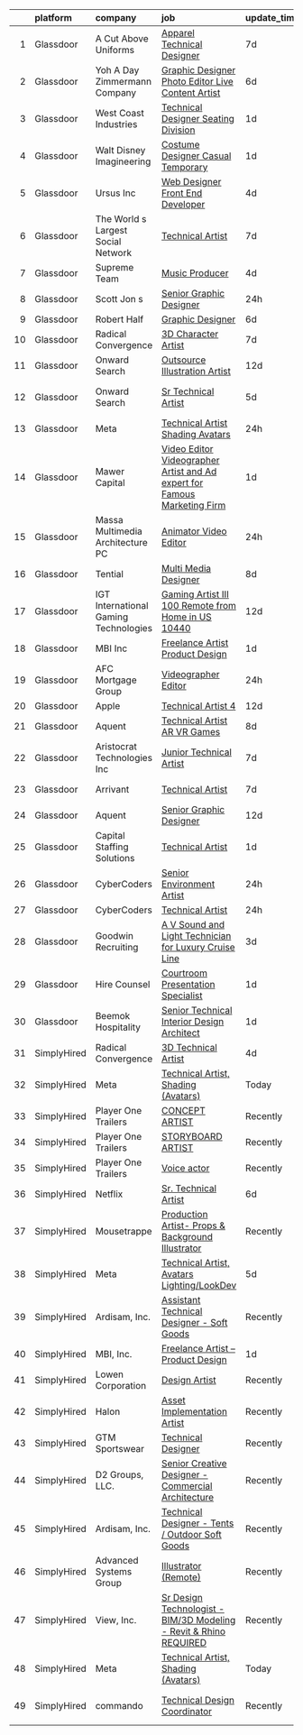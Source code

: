 

|    | platform    | company                                 | job                                                                                                                                                                                                                                                                                                                                                                                                                                                                                                                                                                                                                                                                                                                                                                                                                                                                                                                                                                                                                                                                                                                                                                                                                                                                                                                                                                                                                                                       | update_time   | location             |
|---:|:------------|:----------------------------------------|:----------------------------------------------------------------------------------------------------------------------------------------------------------------------------------------------------------------------------------------------------------------------------------------------------------------------------------------------------------------------------------------------------------------------------------------------------------------------------------------------------------------------------------------------------------------------------------------------------------------------------------------------------------------------------------------------------------------------------------------------------------------------------------------------------------------------------------------------------------------------------------------------------------------------------------------------------------------------------------------------------------------------------------------------------------------------------------------------------------------------------------------------------------------------------------------------------------------------------------------------------------------------------------------------------------------------------------------------------------------------------------------------------------------------------------------------------------|:--------------|:---------------------|
|  1 | Glassdoor   | A Cut Above Uniforms                    | [Apparel Technical Designer](https://www.glassdoor.com/partner/jobListing.htm?pos=106&ao=1110586&s=58&guid=00000182f2c6a207958cffea866fdac2&src=GD_JOB_AD&t=SR&vt=w&ea=1&cs=1_73afd86b&cb=1661930480490&jobListingId=1008088124954&cpc=07D58528F3898F33&jrtk=3-0-1gbpcd8h8i4nh801-1gbpcd8hqkltb800-81e2958f26bec26a--6NYlbfkN0DZZww-p_mr8GWlqIRBY21Wjl_Fk3kglyx5_HcxykVqwXZdTK_RQWJFzG2--JSCIKcXUPKfG8T2NTLlSU-Aa5jatvZMVMPUCVVe7QI4-MfIYtbcUAeMtOuOCErJDgVQ0VdZxfhqxq_9xndenQWKHqbdetCu8oCQlTIslCgpx1S5C14UMc7LX_9913lBWTYNml4XVitaH94Dw01Iw4m5Krbm12yipYmAuHSFYSFAN507wXCoK3YYVr-9yR0cuoOdwKhVwMfyup2EwJRVG0OJqZVqsEMdrDvYWwAA_4snnEgHbc7lR8hGCZh9zMYfheIuRWalCTMrLMYvWsHpA_ewr1GqzqrKb2_6rv1RbJeDRSqNIyGA2oxCqv4uImCkdeIMzGYE6xgRbjQYwmYK1T8LqXE_x5LK-pYLRblbCMMWXM8mg_4mg4b4ne6qEWJcuqHgMUYsqJaErFD75wAiwggTNGR0bWTDdg-SlLP1gPTk7Xqhy1vZJH3K0QaFTR0Mj_mW7Hk03qUNuvzRnA%3D%3D)                                                                                                                                                                                                                                                                                                                                                                                                                                                                                                                                                                         | 7d            | Louisville, CO       |
|  2 | Glassdoor   | Yoh  A Day   Zimmermann Company         | [Graphic Designer Photo Editor   Live Content Artist](https://www.glassdoor.com/partner/jobListing.htm?pos=122&ao=1110586&s=58&guid=00000182f2c6a207958cffea866fdac2&src=GD_JOB_AD&t=SR&vt=w&ea=1&cs=1_516479d5&cb=1661930480492&jobListingId=1008092127841&cpc=3BA4CE39D5B5DEF5&jrtk=3-0-1gbpcd8h8i4nh801-1gbpcd8hqkltb800-97c04bff3b3bab67--6NYlbfkN0Ae6Qmv8rNb3d5rEsMPL_plhvilYeiJERi7JqghURwQ9bq2mHgMGRGP2iYP1nqVQ_DIMryfs6BR5EyRixQCSfQQ1MuICmH795knzpaBdGJ9kSIKAtOkBBd-jxD4vAb_KigNpgnSCuBybEGJIMe3pDshcVyifdrpJZTLOeu60HVqNcceI-_ovfmSbHsGrzscF5JpWgqiyfzNsu2uZjy6A-n6hBjx3jUIrQB5H9Zg3CPYArICigr9kr8lKPrdjzGTCrTToCN6AH5KSifasXAeHLixUvjTtCbg6JA-gfUc0ASxjgJap20Qds5HtMiKXXjwwp5cV2at81widYmlmH_XAv-9FDSsxjhXpD6aF3hXWgI1yEnNITEfmfDxbND5xDdJJR8JI-9KO5dHhHCp4PkFlIBQHw-ESPzYMp7mgLCNosTgmy0zR-bPPPrhUXX65fgXJY7H8VGD00-HLEU-j3u8GiTpNi3SbSgJe6g%3D)                                                                                                                                                                                                                                                                                                                                                                                                                                                                                                                                                                                              | 6d            | San Diego, CA        |
|  3 | Glassdoor   | West Coast Industries                   | [Technical Designer   Seating Division](https://www.glassdoor.com/partner/jobListing.htm?pos=108&ao=1110586&s=58&guid=00000182f2c6a207958cffea866fdac2&src=GD_JOB_AD&t=SR&vt=w&ea=1&cs=1_8a75a59e&cb=1661930480490&jobListingId=1008101150720&cpc=036CEF58F9688075&jrtk=3-0-1gbpcd8h8i4nh801-1gbpcd8hqkltb800-794d781fed827ee1--6NYlbfkN0DsBOlmEAMqZtav1V1WKZO3RUElpafjggtWvxyDQ3xFSp838B2Cke2N_M3gnbmSWketBsUxC8WhARk5r3z9RgM6sWCgdBrdRjnLT-51B4KwQiGabsa0Rq9FlSOWIjKqo3J37TljOMByDgIVAGk1sP3YfzcbpYlHgL_waw-CbfsQjngTjY2i4PLFqW4E-lxsBv7kcpGQi7IqtP-Yyj0UXTml8MaXCe7XG7dRI8n1KKr6__qxp5GUp9zAhUpAO4tH_IAflCeqKUUU9CKmyTqlRYGyo1RGBlJ1zLGrvFxUeHytp5jSM9Z2RJubzmnAoamHQfbLJC5FIIsnCtq1bOmiY-Ryu_1dH0MKScpvcoB2QCUYGIAtsAhKh-tVTfSJGFKS3wMZAu99MzKsjYAFRJuxbj9MaxtrOhLlBCLefkI78YvO5IcUJuFqAyt4pW0orYw_1m7PxY8si_uhTQmBCgq-kriZiXaTz-510nDBU9o14DrXEDx_fKBzUOMQQzmTJbnjGKLHX-87du65dyCjChThWg3v)                                                                                                                                                                                                                                                                                                                                                                                                                                                                                                                                                          | 1d            | Remote               |
|  4 | Glassdoor   | Walt Disney Imagineering                | [Costume Designer   Casual Temporary](https://www.glassdoor.com/partner/jobListing.htm?pos=114&ao=1110586&s=58&guid=00000182f2c6a207958cffea866fdac2&src=GD_JOB_AD&t=SR&vt=w&cs=1_95fdc2b1&cb=1661930480490&jobListingId=1008101142236&cpc=7F6F94E2229B3AB5&jrtk=3-0-1gbpcd8h8i4nh801-1gbpcd8hqkltb800-d96ea6f39468f9ee--6NYlbfkN0DAFTyt7pbDCC2JPO79CSdi1dIb81yjczP5qsKcZIxgiYm3-7g-689UDqHItQTwke9NLx7PUD1CDZ43EsuKqV-a9lSThv3URG-BoZb6tDNHMktR4YAkiihleWhDg2QFne_SvO08qtEyjS0p9N8FyU8oenedyurPDtEsOsI4Ocxx93fXJVEkAN8N3rAAsBcRQSYmyYtHv2mS6wn6NWHrAUKDmRshuO6kwR87fkVLYJcc24mFqu2k58F0WUH_V9Utt_2BuFyjOvHUhlfYFc9gjT2d0pIve6OoXTewB1coFpxxnp2k7YxfE6u_oYMo3iXwm3okQsNVatrzO6N1cimn3YUZvL0l_oTWs34Cc-OKK_ZkQuMXIgBr2BpdkBjk731medgTfY3vUSD6SE1H_miA6jxdDIAOpz6QzMniCv95RhMBp6GGYa5XutaJ)                                                                                                                                                                                                                                                                                                                                                                                                                                                                                                                                                                                                                                                                 | 1d            | Anaheim, CA          |
|  5 | Glassdoor   | Ursus  Inc                              | [Web Designer   Front End Developer](https://www.glassdoor.com/partner/jobListing.htm?pos=129&ao=1110586&s=58&guid=00000182f2c6a207958cffea866fdac2&src=GD_JOB_AD&t=SR&vt=w&ea=1&cs=1_a147e727&cb=1661930480492&jobListingId=1008097361956&jrtk=3-0-1gbpcd8h8i4nh801-1gbpcd8hqkltb800-0ea09b14e2348c5f--6NYlbfkN0CT8vBT9H5mqECx2dfLV_FONLPDKpIRssxVwtj05Tmm4rA5I0VNOPdM1oYsK66ov5pqYS3gXk2ozh0lVEZwzGOqZs8rlCBef2uQoy630wv6aUBqB1D9vjbSnni5WCVaS2e0KhCWi_8-XMv97hUEg7H9r8pKMO8klnwzDsU9mPVyqE5wVDnTov1Pu_UnRYhnE0_Osqvwl8WORWgB_kOjxQQLPQWG-NWIcptfTftC_xvyt1c40uobZ403OrjOg5_p8zqz3cLzwrnHTjqWeFEhkd7FYyVcjiJCMFkVznphRmtkhKbL2ZU9aWVWUjChbdkFdlAiu4tIvv-tEhlvNaragy1ZQhsvGhOC5anf8D4yfIGDJbK-bmh5xwt1uscED6ao3EPCxdfHKv4RZ6Q3-m_MTe1dE6Nugv26rrW9yIa8ooHEPIgJzYTeC7TeJ6xGxEjr0Q_LC6p6H5q3S5tqAKobaBFAUOLFzaYkqfKDnvpMF9PoVTyRMPHYQPA6okfK-Si0P_8u1jwnzmNsJuQ7TWG-vWleEgESaMVXh0VfK9thTDhIjWJtjO4385UfUYCEJjoxo2T-R_Bf79Y83jaWFFVeJ3ZZKhugw5vR47GRBK_Fpik7UKvIcZ3t0KLl4aoJTEmHn4L5BCFueBQ2KqliZCD-cBThMpaFNFLbPWMGDlEnGysNPgxctYlwSGXNsgaM40ZbtQFNK4gTanSbCDoBjxXUUbLrsMbta-AiwDPxx-G4Njwp5ZoTgnQhOLCVTlnjhNLk1dxgtu8kF4K5nvQAZ6aHkjDtBq_16u1_4crUhZhOgwbjJgAL0zCOSGr4w_GY0UUFIF1177oSOAN_ZPu1RMlrxdJsuooxMeEWNr9XonYMRA9sICEb7OFvqSvyC_WexqnxJIWjj-3BxQla28-bSizkmVtJz56-Tu_ALyNG01BkoLuQXG3-B9xhcrDpsOvt-vfrPM3AacWAezFAWbG1-aM7kI4hxlMGxkmSBXhoxdYEX0Wi4w%3D%3D)                                                                                      | 4d            | Brisbane, CA         |
|  6 | Glassdoor   | The World s Largest Social Network      | [Technical Artist](https://www.glassdoor.com/partner/jobListing.htm?pos=117&ao=1110586&s=58&guid=00000182f2c6a207958cffea866fdac2&src=GD_JOB_AD&t=SR&vt=w&ea=1&cs=1_e255482f&cb=1661930480491&jobListingId=1008088590376&cpc=FB7E4A1762AE5BEC&jrtk=3-0-1gbpcd8h8i4nh801-1gbpcd8hqkltb800-ac709270ec9752f2--6NYlbfkN0DSgjPPcnEdvoK3uuxfISLALE6pB1FR7YSHOr_tSg5_QGIhoz_2VqUepdcKLBLI_zS0AWypoy2BMMRWGcqLxTe9PUqkKfTtlwC0MWpLKYhknSktIW-FboZrbDW7_7Kh_HZcAkLkZKl5CrxtjFQiH2m6a42lAl4G5_jvSvzTANVPFHlNshHvVWe8qhFQOAoXl1sotfqmAm2Af77TeNJyD9KInLHDyAOqsMArVkTsowkNAh41qoEXbLV60pxPlGSwqoGM7C_YIVSrk6LwBpiCK-bpVUyJGXlI1YhJnjJBVkq7fZCePS02JsUlhovgBLP76M2ezVzR0xv-0pZGMDp1JiSbS0VWPT2KXC4S3XibGqYm0PtELAx8mFqNGwRc1LJUL5bgyOMNfO6-_9uSYvD9T6aIHPaCrHH65IYo8RfEe-AlBsvzjeAC4ImwSdzpd1mpZ2NUy6MpnU7po-E_zlz9olpcOWBBa98Jl5zhXeykX7euW9D3lMhh_WptqU-UO1vWB-xA6b28Wql180cBkr5hHo1tzR9UuQMxc8AGSsQ0sBap2vEa9swXeeLWZpFVdcwkd053ep7ZP91K-A%3D%3D)                                                                                                                                                                                                                                                                                                                                                                                                                                                                                                                   | 7d            | Houston, TX          |
|  7 | Glassdoor   | Supreme Team                            | [Music Producer](https://www.glassdoor.com/partner/jobListing.htm?pos=116&ao=1110586&s=58&guid=00000182f2c6a207958cffea866fdac2&src=GD_JOB_AD&t=SR&vt=w&ea=1&cs=1_b430c15c&cb=1661930480491&jobListingId=1008097702150&cpc=2CAED5C921A5F994&jrtk=3-0-1gbpcd8h8i4nh801-1gbpcd8hqkltb800-dfcd48b37307ff4e--6NYlbfkN0CD9h7rJ4YxeWzvZ2dje3pbX0R-62H51_x_-Q6aetH_bjKGl2NRlYEV_3Tq05FzPGUGY5lgXV1mVrD2A0FEPkYl7JCxLnE6B4D1aTUprn5NmZbK5QBwQw7BR9LxC0XmtW01i3nTa7itxPyBxrCydSmthd2Cy16e8Q6ENpGPJcV-HTpfgfPA-fekWeackzktsO-6A5PjX8sdniXmihitFTAQbBtLYClsbwbAVTt8QVAwMIzbTSK0iIyyCbLNrk4_x0TGIMPCCU372kRjDTuTfWrWE5AeUjaZhoLhpElF8vphOaxTMXESbolCmbVun5LiIn8buLmuma9SbDnuksEcFY9zmNrcOSJuqIIIYWZlOnuKPjmmQAhsVeyTwWiaYiCT0XKiW-wooSPS32z6INn8lGyQApUytPTkRFlF4Yytx4Y6PvNhOpksiFsd4HrnThsPjfgrcS-Xl4KbU9pcWom7YPJLg7U5Cd1HHjZCiACH4FS2mA%3D%3D)                                                                                                                                                                                                                                                                                                                                                                                                                                                                                                                                                                                                                     | 4d            | Remote               |
|  8 | Glassdoor   | Scott   Jon s                           | [Senior Graphic Designer](https://www.glassdoor.com/partner/jobListing.htm?pos=118&ao=1110586&s=58&guid=00000182f2c6a207958cffea866fdac2&src=GD_JOB_AD&t=SR&vt=w&ea=1&cs=1_2e9cffe7&cb=1661930480491&jobListingId=1008104100152&cpc=92BEE8AC7E71C1CB&jrtk=3-0-1gbpcd8h8i4nh801-1gbpcd8hqkltb800-b8acb9bf38b847c9--6NYlbfkN0CpmHJvadefB8c7DpmjN_oS_4P6iDK-WmqWRmGxbtA5pWd2S6L2mzPrfV_AVrfNSF96Y86Lgo4Sbd4oBgCGEF3RS_kYyThQXww2Abk7-gwsVEApHrTjxwOtnK8cfA0Tt3Do3717bLAQHjejCBYxLtD_UPy2ZfrecCgM9EtI0leHDatPCYOg9rRlaOwBM-p-IRAR8E3XyQBsfqUOpNyFNvtN4yfSivHcvISOheXTVDFIiret-TLoivEEOhFVB8ZSFQWiGOmTiuaXU-bqCQPv-T2BoDmRiuA8dn3jOXhMS31Sjeh6RWOwZaN21qQMz5NFeedzltCI-fAR2lXngW6MqugHpJPaSPi1mtB4zm80F7pyuPHiDH_Qr_jkzKCVbQgmLiyknXmL1ook6mbpT55pUtsjadg_Wj3qZXdeY2-V9IreNPgSSwNRpswcafwha0Pe8dFq-riyd2PA92UFH8O01SMEFkCcRofiMVeZnSYBPxKedRgCV-TM-mdEpVwudwQ5AP2bPNinyrFrAQ%3D%3D)                                                                                                                                                                                                                                                                                                                                                                                                                                                                                                                                                                            | 24h           | Auburn, ME           |
|  9 | Glassdoor   | Robert Half                             | [Graphic Designer](https://www.glassdoor.com/partner/jobListing.htm?pos=128&ao=1110586&s=58&guid=00000182f2c6a207958cffea866fdac2&src=GD_JOB_AD&t=SR&vt=w&ea=1&cs=1_6e3a5620&cb=1661930480492&jobListingId=1008092119970&cpc=AC285F3A3ECA6BB0&jrtk=3-0-1gbpcd8h8i4nh801-1gbpcd8hqkltb800-80a41e6e3ef850bf--6NYlbfkN0CpzDdaQkua3np5pkmj49lKioZwmwxQ-yx5plwbYmV_MzWNBoPgCjn5SRWLqYEdD2UfmNkEUGucyMLboQqwmsyjPznxxtTnYdkVRoX8QVQo4CRCGN-5QTpMLX3mKJDLUdtlGcwYx1ytBzUSZAaZb1pGsXYiAws1OttiNBq4bAibRyVDGYUjJtdjmLr30iRzTDI7ymsPKmTODbwcjkxHld17d_mvc_LOjh3-ad1oBkrDwKfhwDcq-asrgat_pII_CCLJRgwspDQfDrq6qjg3clfmLq9oYfpKLgfB5H0OQLOiDaL0xwxffIxMBM17HiH_FfX2ZX2Dlz9zmsfWV01cjSq_g_IfPddZWUa4bBxYDPrVGuJItLqvz8vbCfyIV-ltcW-TJEOvgqK4WzsjCcOD62c5mF1D-bAQLyoC_uIPdEI9TLURUnp6VJpclRkPN8g9UeexDfKBoLGrNMLfMu17oagBBy9hX_0SpKgofSwKmcFk51LykPFllBKS2xoi7jNO8BdethuMm0-eYGCsSNEWUVuHzoINtKOpgnykJ-dGv2PBHQ%3D%3D)                                                                                                                                                                                                                                                                                                                                                                                                                                                                                                                                                   | 6d            | Denver, CO           |
| 10 | Glassdoor   | Radical Convergence                     | [3D Character Artist](https://www.glassdoor.com/partner/jobListing.htm?pos=103&ao=1110586&s=58&guid=00000182f2c6a207958cffea866fdac2&src=GD_JOB_AD&t=SR&vt=w&ea=1&cs=1_22e72c5d&cb=1661930480489&jobListingId=1008088537925&cpc=83BAEFB8A33E57F7&jrtk=3-0-1gbpcd8h8i4nh801-1gbpcd8hqkltb800-b347761d71d09533--6NYlbfkN0BzyIYrTMR_AjNKh_kvAG8N613gtHPANQ3sdLTkrtBd-8IxFHTpUoltFG1Eh-g0PP9oQtwgUW7ywbh2TkF3VG-yBuTEg2KTQQtQZ_YE7kzQIVH5Hb1gXDqOzO_ghdgtuyuDvkHwAw1D__xQnJvy3ynEb1gz5gws0uPESdePONSihqG1CnIjQgXmUfr0TLO4SX4gVWUc54Ie_vF3Tu0vsFpAanI5WglPmHbp35oEeP5PYA_rvu1UCZSrZTI9DuLYE9JX5-sw2OBjonm7wjjjv6MWRxFdFYkzV4jedjSxMDC_PhbqSvMialzMKVal_-3I1x1Q-ntsZDdwdj_2We9Wh3OZaAysB7WwsxzdpqCLbSkZTcP_ShCnMZnB9IbwN_UqyZrfQp1i4MHnl913_bQR1Lqq_adO-UvVghIJJSo-weOLeFtqBVJUM5TxgPFI-k65kj_QUQYz8StU35mSSSbllxpH8Lf00W6MA0COwst-3EvRThfKSzFHP7cIjHgZCN6MisY%3D)                                                                                                                                                                                                                                                                                                                                                                                                                                                                                                                                                                                              | 7d            | Herndon, VA          |
| 11 | Glassdoor   | Onward Search                           | [Outsource Illustration Artist](https://www.glassdoor.com/partner/jobListing.htm?pos=124&ao=1110586&s=58&guid=00000182f2c6a207958cffea866fdac2&src=GD_JOB_AD&t=SR&vt=w&cs=1_bba6d96a&cb=1661930480492&jobListingId=1008079558877&cpc=8795CF9063CD573D&jrtk=3-0-1gbpcd8h8i4nh801-1gbpcd8hqkltb800-746552622f37920f--6NYlbfkN0B7YoEZZ2QAGDyEGGmBPAUWSHc1Mt3sMCn9FehKcWA3w0R0aH9tn_iPRcrT6N-MqNSRKSoGxN0DAcm0ww0bulZ-8W7KBVer8h6pxcSpLWEgnR_cGEo96bZ8xT6NuG6edSSvwU5R64PrOazOd43oKNds_ZM_iShOzjziTweUSY_OOVlNn2ufrUIvXvzQdBFA-SC2qecHT2D9wRWyFUHXfKcQq3ejZYb5wzUJocw1WypRpvBctTluGM7DsT8gp4JGgr0QUbZvMtDES0GeokLQxZ-_WOwCsKGiWzA2f4pI0IC3_Bd_AWggWTaNsfSuWjA3FV0NPjbZ0z2sreThwfFiI4Ay9_pzJgdC3yoqu06kHELtEDSXQRh8OaX3FSODM4qFCP0l6NpSq7C_bAXNBjWp25Ku-PK8tQ1OOX2cfBbGh4o6UuJ7tmI9BYq426M-Sw-70gXl6jYu6Y8bdK0D3vxBQQjBoR__Wdmkk_0d-3xY-AVpcC9c7QyUKLItJy2lMRulWJvWwSjWBP8bA4xy8PJWcBF63RW8zPSUTQBq1ID9kp5gUy7dgNOrivpxneZxmVQOl2DuRAjKVGCfZCCWNkH8FoXdoLjwudbXL5-e_Lz4NrwUYb9r8N8DDIY0yxNwsCfbRirhW5jc45W8rUtObwuiy1vJpLGroEXqXPi9DQ_dbvJgztXg85WMjU5ws9p8Ug6UN2IfIgEP6_VQJfDJhuyTMXVkgksSThUeSxsdugI951ocIVFXV88wi6NT6PMqiKGxlfWE7cMzVELo5UWIlbQ1UoBjTI5gCz-yuBa2ghZjmi6u3E6-zXs2KXiC5YP5liuj4OZvky6Rp4U9WUyQPViAmODUSJBxKVvjOVhF2YsyjYiaFcLyCkqIpwZM5xAjsPWHNjYn28BMS8-2npD6OK39qvYVVlfF-Is9Gyi7RwhxrujodVLN87lvefgdf8oXVhRSPbxx6NoS37Sgt1CEB-uRMvnOCDiQBA0HPa4OtPFc_u0_QipfiOZfVzIWAIl6NmHc-FXsS1T7dp4ju_ofONERDsyo)                                       | 12d           | Pasadena, CA         |
| 12 | Glassdoor   | Onward Search                           | [Sr Technical Artist](https://www.glassdoor.com/partner/jobListing.htm?pos=119&ao=1110586&s=58&guid=00000182f2c6a207958cffea866fdac2&src=GD_JOB_AD&t=SR&vt=w&cs=1_7959c343&cb=1661930480491&jobListingId=1008093087405&cpc=654405A9B1E0A9F5&jrtk=3-0-1gbpcd8h8i4nh801-1gbpcd8hqkltb800-e069c3bf962321bb--6NYlbfkN0B7YoEZZ2QAGDyEGGmBPAUWSHc1Mt3sMCn9FehKcWA3w0R0aH9tn_iPRcrT6N-MqNR_QBq8mLCFUF1l1maZCsb1MA1EKVGdfW6OHV6GOKS82Skj1s5qDcqUZBSvLsabV09iU_kUm5S794ae947XfUuEoN8Val-PnorEocQy55q7XuY_nnDD0WH_8DWazskrUIgaVhE-zIR6jC-8KHAyk7E_R2iUIVR_5Akiv79PkqUF96JUWTkkUb247rTRhjKddVTCgmidpBdYtg6pgYbKClH9yMs-xR-88iKe5MTMODg6rgx_QrG1LmNGJWXZZAYsQRbUsVpm5kpxIcuiz0RoSukra4-zF9WpivVGCFKTJbQ0r55rQLqheA84l5Mf6TE2bmBLobVJfsX5dxAkHURFAP-NtuiDwwENnQTNwyOrvfHdbVpKasAebTGkttUX0znGE2G0t_OUbxp3N7wgnKDAq3wpADA0GZspvJ71HG5nSDy0yJ1c8kwRLUxfHlb0y95khthAWrISTYuW2NundGpJy43dKzOG4KuteyH56n3uL2iUUpdP6rliMidDuBtS3ibjWwUfJkolgS3cYSHU25nJkqNSFEve2Wm7nYQ1qFkztdg1F6yoFqAW13re4UaYEEsDKggg9EMoo5StnZ55rv3j8ODZAfEUSmL8YUiX93QKZfm_IQnJk_ZL4jqmuJ6trobt-AziJtVC-mupg__98KoH-PLezckNuHiJGGI8rvzZ1ul1dklo3jV1iDYQ2oJff0aMdfqYgHGEGm0kOwlV7SZ6lw_mYFZFcUDo7NenZGCvd3FGWGwqN9902eSGa6y4uYiNY232RFJaWIZ1rxCAugWhfl0y-xxSitWsmfuLaoI9aC4h6m2U0JWT4V6lxzxVSH9_47xTukXqVadS1JfLOFW0WC5ff1kVCN92G9qIYvSv2LrSRvySsYcWE00kzEWUjT_V-xcCTPEktemJRS40mE-9M-yPdwLIb0Fjexo%3D)                                                                                                   | 5d            | San Francisco, CA    |
| 13 | Glassdoor   | Meta                                    | [Technical Artist  Shading  Avatars ](https://www.glassdoor.com/partner/jobListing.htm?pos=104&ao=1110586&s=58&guid=00000182f2c6a207958cffea866fdac2&src=GD_JOB_AD&t=SR&vt=w&cs=1_96c958fd&cb=1661930480489&jobListingId=1008104919855&cpc=47CFDC01B3F81FAC&jrtk=3-0-1gbpcd8h8i4nh801-1gbpcd8hqkltb800-4c787a1a87b870eb--6NYlbfkN0DYl4UJW4r1Vl7FEn6T9F-rD9lpC-0oMJVSiWjK_MGUd8e8cHXcpv6KPyjLHZEfqkWmIihMCJXc38wr7bVL1dx5NZYYEhAWbfxoUBm_0sJVHebx-5o8z-NlQpgpXCMyPxx34G4mL4VM02RZHwtzP6VuYrHM3tmMIOr7cQPmcJgaW_ZMCqZ4w5ao3lo4dCCBbigIsARxdioe-AIfjCZ42ifHLqc266SNb_ZaUbvJUDAFpiLF2AzAbGqaXy-hFDlYYgUVwfGYvdQlvzggWgCpcEl9PRZtO-mR5Hjv9k2HlO0jifoClZns78Bqq35Mp8EYHyzA5yLTlZZtkMBp-J7dmzTYmh7E5aNLUuOCcgM28U_-zDQX3ctfC1Tnq29MMOS_QD_yx7X31lvAh2GcHHdDShzj9CvOlZ6ZUWYA0bSPsFBkw_DH3BTtygD5p98xc9ofnC0RD53p31a2C3ey9gK8AZ-2EwlpOZ-nhZRHeiuCsUyStoAk7TkDN5aIIFamRsjOe9LA0sgImLOieZlTYDEIoTBC7-pXwCD9JN4NbHv1nk6P-LwI4poYAyNd9pRWyzBrMdLlF22V9eTxglWEA3EaMFs3V-jKjHl2zdgvp69qC4aur24j6YnD82HhyDI3fYm8o-fMa_MMKyIkJJaC6FnyQuEfodJEh3C0gWYhG9CRTt1Y-kQimJHy3Lb7zI3YWYn6U_lu1dvQrZYKsCVEGY6Q-b59K1COTLQfcI4gGVfodz7jo9jM37hfWbz4iiHaPBl6zn5JtmNlxyI4dIe-57FSfTH2VKtTvhYG5Iq_EbdVVT4g-dkrprE0Dt0eDigZo9Wy8f84_Nq67PEkqRvia-03QOd1XT5MTrxGS8IkjThJXbkWK_PNgrdcUuBNLq9gauW4XR4c0AtKlc1AZ7xCXpzB4wpVxmUoHwoTwUs7l-FNVbJ32aOPOIHrtR-qrWTh1TO0Nz-01-M6ChvYv-XMe6uq4Q5p06dMQSiFMeKAX-qG5KQQBuVAIl8KnwUIwmMPg5la0PYlmP193fdPBqNKjiWBJQtgXTsoKUpp2lpHO4ucG4kPo5_FgiCymlgD) | 24h           | Burlingame, CA       |
| 14 | Glassdoor   | Mawer Capital                           | [Video Editor Videographer Artist and Ad expert for Famous Marketing Firm](https://www.glassdoor.com/partner/jobListing.htm?pos=109&ao=1110586&s=58&guid=00000182f2c6a207958cffea866fdac2&src=GD_JOB_AD&t=SR&vt=w&ea=1&cs=1_f9bbd9b9&cb=1661930480490&jobListingId=1008101613994&cpc=C0FAF87ADD587446&jrtk=3-0-1gbpcd8h8i4nh801-1gbpcd8hqkltb800-d8c7585b930caf90--6NYlbfkN0BzyIYrTMR_AjNKh_kvAG8N613gtHPANQ3sdLTkrtBd-8IxFHTpUoltJ_zvLo_p9uI4ZliJ_hG81UyCgWB072AMDgx4WVntx4KEb8WF9HQ4btZaGE2WOEFNbwzWQvZ5KmPdSjVQfCBJ2hoymfMTb3nha7XEayxISVxJfvUxSceryVc4ZDsCX6Mf0A5aPKjm2YRToPiihVXyH1h9Xt1RyC2H7t9rNhNIABsgugiYgEQr9XlusqMBysjK5fxqDLgRVEwX9MFsstblK8dYuZfE2ICN8TnEQoAh6BIhsQBKC7juwLJbyEPZEX8PE-QEfR-JyYBLWlr73rMzWJZIcVUhdvD4t3tTQSo5DRz6YbzmnfTDNlbb0L4h4MdRlS8cSbtlVILMd6xzTodMmVDi_8hNNRl7LdrTHfw3D30eEDWeb8YlxMkfN1kwGTUU1_fGMj0MavZV120QO8ozYTS9SCqLXS-_kEHuOPbV9_JaLa4gZJUDUzAxWs7J0pEGIn6GB8HBiXUTXGH4o3ZnJA%3D%3D)                                                                                                                                                                                                                                                                                                                                                                                                                                                                                                                           | 1d            | Clearwater, FL       |
| 15 | Glassdoor   | Massa Multimedia Architecture  PC       | [Animator   Video Editor](https://www.glassdoor.com/partner/jobListing.htm?pos=101&ao=1110586&s=58&guid=00000182f2c6a207958cffea866fdac2&src=GD_JOB_AD&t=SR&vt=w&ea=1&cs=1_913fdcee&cb=1661930480489&jobListingId=1008104165105&cpc=11F487F766CE02D2&jrtk=3-0-1gbpcd8h8i4nh801-1gbpcd8hqkltb800-b43e86e54e30cd57--6NYlbfkN0DfT50k-6Tttde15Xft-J68fYcmkqzh-Io1KdUV8tYijhztk3maBxhvwVlFoWX-B8ws7zdGOu-pTKNBbKybMxEZ5GYX1LmrB6FCfZHm8yBqaRexsKfzf3gz0ffAqeS6TUyIaocru42usdG9PwGBeSIigFd5AaPO9fwpnGkRa24qOjxnYwpnsyvj68VWM9bNx8ID6xeENq8dDmCot4e9amWW41terzXdEQoM9iDs09Nw3VEJ4TcBKT9dLcmWsicNBqoqKo5QxEMw8Woh_oBfsHUJx6tFb6vduTxBY6TaYc5jkS8A28BeEnV1_olq--VCFbDjiJYdFdbGXHR3O32B71vGbIP7-Zzw2cfKdM3UYxq4h7dtJlG3X--00tn5kHkImWdhIDsxxhO4YC7Xh3K2LCdf9dLLOrMX2fz3fJuHJ25FN9QNtEv16tSu2g7T-1MFD-D9j88yj7v4o8-z-VKuo7_6vxlUqJNsqMbFhtL4TJkUqfqN3A3x7JbMjTfOBDnvK3A%3D)                                                                                                                                                                                                                                                                                                                                                                                                                                                                                                                                                                                          | 24h           | Neptune City, NJ     |
| 16 | Glassdoor   | Tential                                 | [Multi Media Designer](https://www.glassdoor.com/partner/jobListing.htm?pos=127&ao=1110586&s=58&guid=00000182f2c6a207958cffea866fdac2&src=GD_JOB_AD&t=SR&vt=w&ea=1&cs=1_5ea9445b&cb=1661930480492&jobListingId=1008085961702&cpc=2CAED5C921A5F994&jrtk=3-0-1gbpcd8h8i4nh801-1gbpcd8hqkltb800-451ef8a0bef58478--6NYlbfkN0D_VUMocHtM7-M2l7xhQCiQST1RW5dQjS02UsWe7tYaNAZWZWTzZ6bpJTAOxr1kLZpG6VFZuGadYboeD4Kz8JfiJOa1cUGCTwXHIIGenpazOIdmYE3_6vjKIwRgdnzz3rgnBs6tcAXHRDzA4xB-uFIb-sHUuIGOOL2yVcQPHsU7Il-Vs_w0rB9CVqvvXK9Qnk6Q3rw5RvOYOjINt5ehiW-Uz9Cx3Z_zpTZmtySYcbMtxwoDi_k68XLRZE2Pn0rwbpE6QC5QdPiWsWMfrgB__xAVKaGVh5w6qFE0c-zAX_OIRUTjU_OikPBkJniCfOzcjxxkoAbEHifhqtDCZbGGLY3AjIbl5IgPiLAvBvzaYsTZr31Ei2MkGdx_biogw6y3wQcfFVfzAD89Zp96hpjaS9xAOGEJoyxlKd0Fg9Ko17RwZ9VYQj-93QwcGqKZ5d_-bOjbJxkPiHAsVSbfQb5raH9nweBDEg84vQqESjnDneI_uZrleaoGPrSRAVGUhG35z9aYfUCma7eDEQ%3D%3D)                                                                                                                                                                                                                                                                                                                                                                                                                                                                                                                                                                               | 8d            | Vienna, VA           |
| 17 | Glassdoor   | IGT   International Gaming Technologies | [Gaming Artist III  100  Remote from Home in US   10440](https://www.glassdoor.com/partner/jobListing.htm?pos=102&ao=1110586&s=58&guid=00000182f2c6a207958cffea866fdac2&src=GD_JOB_AD&t=SR&vt=w&ea=1&cs=1_c9ccff77&cb=1661930480489&jobListingId=1008078976528&cpc=63DC0C03592DB700&jrtk=3-0-1gbpcd8h8i4nh801-1gbpcd8hqkltb800-899db804055a99fe--6NYlbfkN0C3FGiAGKMufg06vyvXEyGw-21Rz5inohOPof25eO8swtu_SDYz0q3KQCCYXwwvznjcstpR39IBVLpduiSwCxcTeZY9nJPZTqJRBOzhjzuZEmW10cECXKSR3kGJ1ohglKxJntu-b0WjiCcNzQ5Iv3OuiKdhHO9n0yhAcZEtK3etaffkoLhs4K46aAbqYZ9Jwf_bkGlw1EAqN0_vdaUt0fyUxYyImSnVc1KJi1smQRrZPcJM8jDHyvWuM7wd0jnPtmXGRZUntXcbJ0Z_v-gO4I5gXDzS03dpQslYk1JMn5CudLlpU2tS3rd3h_Ik9n2JCYTnbOL5ukhhYYeTaX0eoyNW2NK8EmkqZCkQ9D1_AbifHQTVw_6LYnM8cAhHj8v6RtGs5TjPlyy2q053inat8KTnX_5GZrSztfb8J3lo0cvRmolvCO_2sBZ_8B6SnUKIKMs1ic-bbZT9i8EDfdT7oR5XzUw8bFB0fN_BFiw5uoU501vrHilbp1dJVV2YkRsvqw6SA6uREOpnaVZku1fgVbqIGGJLABReQ4gHqQk73Ud2GQ%3D%3D)                                                                                                                                                                                                                                                                                                                                                                                                                                                                                                             | 12d           | Reno, NV             |
| 18 | Glassdoor   | MBI  Inc                                | [Freelance Artist   Product Design](https://www.glassdoor.com/partner/jobListing.htm?pos=105&ao=1110586&s=58&guid=00000182f2c6a207958cffea866fdac2&src=GD_JOB_AD&t=SR&vt=w&ea=1&cs=1_42dc00aa&cb=1661930480489&jobListingId=1008101580326&cpc=E773D000C9BC26FA&jrtk=3-0-1gbpcd8h8i4nh801-1gbpcd8hqkltb800-b7633cbde1c752a2--6NYlbfkN0CKNvdBtBh9SnuMcnkEvhJOJZTsmZHyY3ybnWicrfIHv0JKM-AL0T01z6wV_cF8x5BYHsZW2gwamY4tui62QNR3-4HyR2sZc9I8SHYvoPMbcAli6EhPoEUDH6zGcXrnjKGNwKyI0HBwDbgVDHQMfVYV_2ygCR8nh0wSgGQx_mOkUpiBJWQ6Ww-MpQAYbOpIvzyzi2noG0DTnuE3Pix6d87Q3tjwqNuBMXCT-jpHQvuTrzVIeGH925q3nO60uEFw8I69e0wOMT8OwqcI53ZIlGkl_iJWjAIQ-Pd3ESBbhxHIevkQp0cG0DwlJ57eqhrAkuTlFTxK_fGLc9OR3jPSe9TNPxBNpVaU3C0B0UC2BMRdGr7s8xKsA_yVeOTsjrvssAH8bN-ASZJBki6u9zjJfKBYkMnd2eaWmUZs30SOPT6d-Cw0hF0iIAf2P7G0IjsSE3WgCctkPJ1MkK3piE5U2TVNSiFpvFKO7X-u32miNZDJWM5E6nIdkiJpsEq0Hh976ej1La7PBLGrVA%3D%3D)                                                                                                                                                                                                                                                                                                                                                                                                                                                                                                                                                                  | 1d            | Remote               |
| 19 | Glassdoor   | AFC Mortgage Group                      | [Videographer Editor](https://www.glassdoor.com/partner/jobListing.htm?pos=111&ao=1110586&s=58&guid=00000182f2c6a207958cffea866fdac2&src=GD_JOB_AD&t=SR&vt=w&ea=1&cs=1_dfdb1b7e&cb=1661930480490&jobListingId=1008104635906&cpc=39721386339D0809&jrtk=3-0-1gbpcd8h8i4nh801-1gbpcd8hqkltb800-627b4f58ec326350--6NYlbfkN0C2SVAOpOeIWQkPp9EeCSLxTLheLRty2uanDx8E9nXZ3uUHHMNExd-X-CZejCfzOlD8lg69a1FWsPzKEJY5-AfpktqK18VGIfek0XRL0vLjrm8ZBwbkiX01N-Xoo8U4yY8fFwafVps29QKEJdqJ9iiwMfnRhAZhFA8waA_cN9qWxbtHRlDvBeB9Qw_cMtufwA7jymYSLw5ZChPGorNPAqNbN8dr1Za9Nkry7hAXVxOOfhUZZHEwAcB8UtVo5sth6tyZDLGFsv8vZD1sye5kQd1yyHlgrIzAH-2le1j42Nz5pBi9hZ6bSXmAlPzG5NV3BFGAcfSLY-WtO0bbW1hOnDJatyCiIYuB64n1pxKJ_1bYoG9_CY2WykQoyvn4G6mCsrq0s9hR2NuC0bFAKdPniYD2u6y0miNHMnzdMblKYWI7-3wpFFE4Xbnn1FfJLHJTAF6lkmWLUk3qEZl38KMhJyLbVfAIQXIBzw0Q3PxkoSVMPmmnQTSpz5NkuyuXjsc4xjJFu1yaHUCTWQ%3D%3D)                                                                                                                                                                                                                                                                                                                                                                                                                                                                                                                                                                                | 24h           | Monroe, CT           |
| 20 | Glassdoor   | Apple                                   | [Technical Artist 4](https://www.glassdoor.com/partner/jobListing.htm?pos=107&ao=1110586&s=58&guid=00000182f2c6a207958cffea866fdac2&src=GD_JOB_AD&t=SR&vt=w&cs=1_0210229f&cb=1661930480489&jobListingId=1008078131617&cpc=654405A9B1E0A9F5&jrtk=3-0-1gbpcd8h8i4nh801-1gbpcd8hqkltb800-fe1416a032b85239--6NYlbfkN0BvKrLyj5gPmtZO9T8euul8TCxuuKNOtzRJOomxnwSEodTz2Bc-sPZl1dBMH13w-jM492YSUv0nu-JRSjO3y9lAjoraMjyITvd_eA6DGTmFELUbzdH5-lzMZ9xDP8m3tE8YLK8_aeAXPGcwDWndC8ivL0yQ8FSs5lpL2FHr8OUFgoCefHMN3W1-afyzExCordvESHr1pf88vSddMM-ckALLRriDj7BByTua6CqPgPPHR5CJ7mCJTie7bPUh4FjVYv3lTlkhxpLsN5p-YCIHgemFKvvIGPmfvcPK88SHbpUGgCmbqpbYyjeezgkCKbPbo87IxPtNFjEp0uA5zQIFq214-PvhBLADZKCwJZkS5I6vp2LoGMgSsaup-EjwIa4IyJgkcaM_r3wcYFeG6VBkPxwyvO2iY4uEptkxMu3Fsjj5c07SS0cZ1VpUcLjFZiaVsTGKIOY4dK5pPJ8mZTwJwXG7IDwLnlNX6R79SLXtU2vfzn5uKdKYKyIeUFnd3HdZWC_5YbSSYf5GX0u9Y0kSGrsU1fvB4gxHp_MSBgr2D64mFrce4ePpKVeb2gDoj0RE4x8sOxhGvnwhdUmLUpxhyQByV3mn_elR1DXkbF0sFwa9LHUq9al5Z3aB7Nur6gfrmiTzwCbQHvLtNRkXON3ULGlX8NPmMRfpY3DNxnrQsYi0tl4kBlTp7BLB1w-UIx6uGcXmYHF70wyqit7Hc5PuoJMzrex5HxdM3BniuonUFHgo1-rCAaMVuoiNb0T0RJbOrf-kE8nklTQybx2ythbyzz5yz0K6Hd8ooa6QNixuh2v3dFa_49JkCQr_zXHrfcpOmC2Bfb7-eiczgnlqIjuC0r6og4Rw3DEiIzktkq3wdlpZc-6i99s9_NxyLKrjrxk0dyIUBgKeS6usREhoHFtPY-LMjH7eBH6rnZT8_NUSYTfl8tpWUc4ozS8s)                                                                                                                                                  | 12d           | Seattle, WA          |
| 21 | Glassdoor   | Aquent                                  | [Technical Artist   AR   VR   Games](https://www.glassdoor.com/partner/jobListing.htm?pos=115&ao=1110586&s=58&guid=00000182f2c6a207958cffea866fdac2&src=GD_JOB_AD&t=SR&vt=w&cs=1_91708499&cb=1661930480491&jobListingId=1008086772700&cpc=654405A9B1E0A9F5&jrtk=3-0-1gbpcd8h8i4nh801-1gbpcd8hqkltb800-805c6dc44424477d--6NYlbfkN0DMrcEu7yrtATojKJA7cEzGQ3FdRGWLh0CZQInL4ECGI9gD0Wolx9R2v-Aex0-GK04kX544nbyaW8s9dJMvki_EvMa9Eu9YOZ67GwZDVQ-SrtZz4RE7f7IMD1UDg3oTKhtW5cUM0rLbsBONJC7MU7sMEoupUWqvRo1LSy8_VR_X0Ow3tf0C6TyLFhoGNY2nQmYMJ3-rBAEaqPAiFVFtWehbCgdINZ1AXvK6TStxxHCruGZxZm8qk6FYTYTrohSMHG_I6IXcTKPCUiS3WhpKPVnEbTeKHVPXzl670rZVvBaC5gRzXWiRyaXUR3P1RAloT1kyxAWRCnPz0IO_bGS9hYviW_XsAEJMfQiOL5F0yOLfMlIJ7_6DDNJT-qFYOtw9y37Z6qWIIh9zo92BgZVGQTRyYRxm4pr2sHtnIgDlBjoSyXe-frjC9zhORIFn2gt9LgD6APK_6vF9Pg%3D%3D)                                                                                                                                                                                                                                                                                                                                                                                                                                                                                                                                                                                                                                      | 8d            | Denver, CO           |
| 22 | Glassdoor   | Aristocrat Technologies Inc             | [Junior Technical Artist](https://www.glassdoor.com/partner/jobListing.htm?pos=130&ao=1136043&s=58&guid=00000182f2c6a207958cffea866fdac2&src=GD_JOB_AD&t=SR&vt=w&cs=1_386fc150&cb=1661930480492&jobListingId=1008088793152&jrtk=3-0-1gbpcd8h8i4nh801-1gbpcd8hqkltb800-0f1fbee96b550f67-)                                                                                                                                                                                                                                                                                                                                                                                                                                                                                                                                                                                                                                                                                                                                                                                                                                                                                                                                                                                                                                                                                                                                                                  | 7d            | Reno, NV             |
| 23 | Glassdoor   | Arrivant                                | [Technical Artist](https://www.glassdoor.com/partner/jobListing.htm?pos=123&ao=1110586&s=58&guid=00000182f2c6a207958cffea866fdac2&src=GD_JOB_AD&t=SR&vt=w&ea=1&cs=1_9d952b2b&cb=1661930480492&jobListingId=1008089802829&cpc=334ABAF5D42DC775&jrtk=3-0-1gbpcd8h8i4nh801-1gbpcd8hqkltb800-6bb2987691a41c10--6NYlbfkN0DSgjPPcnEdvoK3uuxfISLALE6pB1FR7YSHOr_tSg5_QGIhoz_2VqUepdcKLBLI_zRHxSFbsIF8SK909pmnMx2v8BrInV16rlIjnB7effHOmKu_glRlujC5d8SVF4LGBU5jRUc3Tb-QCZ-EX_IdUzGbhQx72U1hu2DhM4dlso_EfokI-ZNIHWMDoSge06Iy8_vma9mao_oBJN3lvezmaDugoNn941QZYZ7ZvDyo6DS0Tc_H8RBt15cKwDU7LP8SVzawRr0Tu2dXVEiI2z4IHthBKXNAYY22lWKrBjsmaRCXzXS4rxcIwy-LlO2X4bd2rBMr00K9VUHlrCk9K9sgTvMuLumH9PUQOVYzbrBhiaP5aUmpKuwvu5t6bsk0ljq-CXh5b6KBwkQRplYsHZa2Siqxsw2E9CWQebdt82hn7Aozv_C1pfHQnsrhqzsAyfmOtT1Xg_UKTWeugH5y5_KVtA3onyhoC-d-9_uKVeEtiQCiZ-eIw1FnmpGX6nXu7hllFyFGJenLA-RCpcj-_OkmIrRfrjCDYtqmNt1SCPT7Fu-Sxle6gYopTCBmanjnR3HB8Ts%3D)                                                                                                                                                                                                                                                                                                                                                                                                                                                                                                                                 | 7d            | Los Angeles, CA      |
| 24 | Glassdoor   | Aquent                                  | [Senior Graphic Designer](https://www.glassdoor.com/partner/jobListing.htm?pos=126&ao=1110586&s=58&guid=00000182f2c6a207958cffea866fdac2&src=GD_JOB_AD&t=SR&vt=w&cs=1_2c89b0d3&cb=1661930480492&jobListingId=1008079523530&cpc=654405A9B1E0A9F5&jrtk=3-0-1gbpcd8h8i4nh801-1gbpcd8hqkltb800-08883b88a8db71b3--6NYlbfkN0DMrcEu7yrtATojKJA7cEzGQ3FdRGWLh0CZQInL4ECGI9gD0Wolx9R2v-Aex0-GK06A2fMJB6yTHxzk6oxxKY-DZBHMYGbnspwqQX60Xej05qq8TCr2PeJ6NLd-X2UfUXg_IvWTX_LcDISePaBgPm4PMhJQjQQLUuk-w9p0dh06yKCXsd21DCv43ei5aoUS4cxL0tS0G2rHdXR7bybr2tQ18Jwvk4CsVCqZiEJh9cV3Oxb6khWa_EQmpH08V6Al-Trl6VXYZxfAQIQBxYUOHpT9mRoGSDGp77xatmcWSzU0-ckpgkGk1gRvWkOMBVzPWZ7TwO1Z12C-epl8UFys_xC2VfGwUoRY606Gf-FFH_9rY9figMW0AOdstgQcjHYGmhuXk7igOTud-oMlQeleGjOLna9eet8GBLmfUlbl7RLYOu33QkyX1uPLTRmJPdPClMk%3D)                                                                                                                                                                                                                                                                                                                                                                                                                                                                                                                                                                                                                                                               | 12d           | Atlanta, GA          |
| 25 | Glassdoor   | Capital Staffing Solutions              | [Technical Artist](https://www.glassdoor.com/partner/jobListing.htm?pos=110&ao=1110586&s=58&guid=00000182f2c6a207958cffea866fdac2&src=GD_JOB_AD&t=SR&vt=w&ea=1&cs=1_2a819922&cb=1661930480490&jobListingId=1008101520909&cpc=9908D8D4413DBB8A&jrtk=3-0-1gbpcd8h8i4nh801-1gbpcd8hqkltb800-2594772f1889edda--6NYlbfkN0AHXq2vAVwR3IH7wgnTMdWCa3HguypIXx0DFudX-u0zu6XSU0N9gDGCMsnO9yvyAfN7z4WSmhge0rgvcX5d_W3PRhg5OOYFYOWXoEsZH8946wWUVcCTpPDayghY0BitPSojQogVse2UrV1JirFDsqSzBMjkhpQkjk1QuxNfjBHinuCB-fwxfD1HUw5MAk93Np3uJKHylShuUgRVnz_5H9XUJGwd7mUrimU9SX9boVyN4eilwpak63R2jC1mG0-GK595b0Qbj7zrcLGpjKG0EKCznaIK6zmgRqdMJU9kh1d-7x1KSIqj4gC7SutTsgKDYziwWKY4KVCT_9Htb-LCYeKJ_s7o17SbO5zJjUwhisYDOMiG9AYfzk0eY9FrUi6hsDZMGe8a6jQFuKTIYlXFlPri6-jAFAK3QZA87zoiw2_UjuBr5XCxXRTXDkRR9RP2I_C-RE5_VN6D34NwZb63-MOWdaPafVA6-bfWTm1-bQbovPbAhFauTK61c47bAmyXgDs%3D)                                                                                                                                                                                                                                                                                                                                                                                                                                                                                                                                                                                                 | 1d            | New York, NY         |
| 26 | Glassdoor   | CyberCoders                             | [Senior Environment Artist](https://www.glassdoor.com/partner/jobListing.htm?pos=125&ao=1110586&s=58&guid=00000182f2c6a207958cffea866fdac2&src=GD_JOB_AD&t=SR&vt=w&ea=1&cs=1_08fbeb0a&cb=1661930480492&jobListingId=1008103068376&cpc=AC285F3A3ECA6BB0&jrtk=3-0-1gbpcd8h8i4nh801-1gbpcd8hqkltb800-6f9a20f1da13ecb7--6NYlbfkN0CpFJQzrgRR8WqXWK1qKKEqALWJw739KlKqr2H-MSI4eoBlI4EFrmor2FYZMP3muM1w4UmO-snJqASNnl0yOm0E5HISk_8HVXhfbJuiF8Objw3F2tILu8jwRmKhoxb4ccmd_LcxlMTVh_q9GSn9YauUut4gfZ2U_3fb__8t5weDoB3zJ9dbft2RRFsBFHujvQGiuJkIKxeHdkJJLeTQWFisNaArP5Eem5xD802GAKVevkI9OO1CUcssIbf2X2cMLCZHh-fQ-eL0OtWZp0lK6fXFrun7RymqnPPIeu7dI-dqafA5aUEaZagsHvol-_Rx-p8Xbyn0nI7_pMh5lM2o0avR8kBkIEeK_h-iuSpZB2YYK4ZRkrSZElKC8DnaQmcnprxHe3lvLB9lS8YmLZIu3NKvEAYwqjOvQwJwDcICYALiAbRetYVXhrzZfQUwbi4-ocq6_5FV-ewCPXXacROtdJ7DGU3PLpUF_POSfjKElBkX9ovyvlypeArLZ5t8Xuc2sUgIIfdiu7lztEoiqUTfyYfOzxd_LwRjKIHTvvSHyNsvwkVCGNBlcvltAoRYncpYbLcde0SKrzHP4IsazKHFp5wHjWyeXV0YcFc0CJKML0J_uMhlKEtBnkoC52pLZL7pOSNwPf1Ku_lRSLjrMd_pyBR3KrjwrySPcWIrypYS82AL8dO7v0CL8ddjeFI-zyCH19-4cM7Ocjp13TzSnCvs_-CLebgoke38YFfve-RMcKqQxcgyfVE8iBukQtTBbJweVIAjkwmd_ayvTSwpMOmAV05c8xaMxLW3qtGu9TZ3aBPKBWAqKcerfRASWWlEg0-cuth3UKFQY7CEgd0kSvP53sFazmxrboOnD5vYD__iZfvRfOrgFdhVphU2L02h6Hy7ZDPKYdhA54-fY7n61xOey6WYRLudMJLgE8PODe_Ot7tnNJInbEt2XDz2F5hUe9JPt0_Bf8Zc-tkettZ8OzPqIl-I)                                                                                                      | 24h           | Eugene, OR           |
| 27 | Glassdoor   | CyberCoders                             | [Technical Artist](https://www.glassdoor.com/partner/jobListing.htm?pos=112&ao=1110586&s=58&guid=00000182f2c6a207958cffea866fdac2&src=GD_JOB_AD&t=SR&vt=w&ea=1&cs=1_fb46d423&cb=1661930480491&jobListingId=1008103069611&cpc=F41FEAB56D215062&jrtk=3-0-1gbpcd8h8i4nh801-1gbpcd8hqkltb800-d18f6c664c2222a9--6NYlbfkN0CpFJQzrgRR8WqXWK1qKKEqALWJw739KlKqr2H-MSI4eoBlI4EFrmor2FYZMP3muM1w4UmO-snJqHBX0sLsbtAAjEyHLVRTwOzHRF_Ruh51chqTUEar5GLtug8yTV_z7UM-DdybLQ1mGUyzNhofS0qr9pNvZ2gqRzkonnAcrbbo4gle9WFUvz0FgVUaJViDoRw7ywHY6_qX025CNQroeSyx-XkXvfPSOB8wW7CkZ08yXeG4JjCaUWpjGo05D3ov0buvaU4EK3i9q9RWlQdt0NQg_Qg8pZB65FCrkmerk3OiIC7oVBY--V9yCYtDcH5KZ4PXHjJBsPjJRaVPgHroOL3-FBfpw1kMiGjOVi2UUwdnd32eFLZUpF-cGSX1Y0rFJtz034EQiou_8SlsITxGb_HERHj7XDdTebD3wBP1gs3pF4l51YQ3evSGejeYP4b74MN9Rhe5sol9uAVcVj3fKh28dCb62wfS8v7fTlgRvTGbsH6CQsQSfvUhWGi3s8PfD2h9znBKCRxv2PS3mOYRgZRjSu_Ba2qJGFabFNHoKvA8fdrLuDTjMp7st3iLhgqMhIMvH1REBeaY_DZ-M9bHQN8c5JSs5jyzvcFuhIYl_vgANjDV2LclzyT4PChITRMIT7oROc3Hw_KATTh3w0lJCTyWwlPZFGj6pSUa-N46rCJQkqIu0wmWjwarcS-OXecCju6DQ1HiJAxYnIuBk3lZ_apI6fx_wKS7EOMgffElDU-luB9TteU2J5RrUS9OZwzRFHfzE_iqdaxxzagmiAKkp5_82r66ycDN4lEPNffQs9jG-yeMh1NsDQwYTw3wYb20ixNBF5ZKCpC0hw19SyxN5P2HXXkQdTSCj3tTaCy5nGn-uyhacuRfIFAAUNfteHi8PA2M7WLdQ4-TSKu7GuqfPIEcpaFpfK-NJpAoptw2DBzwk0SBAyrgsWN9hjEReW0T_TEzDxeJahVpSMvbaSTfPXPU453OFVqY3SM%3D)                                                                                                 | 24h           | Austin, TX           |
| 28 | Glassdoor   | Goodwin Recruiting                      | [A V Sound and Light Technician for Luxury Cruise Line](https://www.glassdoor.com/partner/jobListing.htm?pos=120&ao=1110586&s=58&guid=00000182f2c6a207958cffea866fdac2&src=GD_JOB_AD&t=SR&vt=w&ea=1&cs=1_4758321c&cb=1661930480492&jobListingId=1008098486723&cpc=723ADC3DFE402989&jrtk=3-0-1gbpcd8h8i4nh801-1gbpcd8hqkltb800-5ccb63d47266d510--6NYlbfkN0CxjMr8UpMCA6oxnxQ4uxcX4bQnO6D1al2wmyIZZS5KU-tvIHWzS-95XUksm1Da5irWSuWOf-Q30CwR5JjRn7DmEMA7XpCdCcPv_1BtSNkLqjl-QG-q2--6JUuTVwgg6OhpBzo9JFkGHRDb4Eazc-Fdw5lY2xOKV2dLMFhX8MaRk6z8XXfRe03AyP-fPXUes1UxKMD0KOqbF04O38UDCvJs_x09QUmiflwpvdiDFTzsumN7AZuHHKOsDCqFk2L9z_DPvggiaXO8I4YvvwC84Qt4DeXLoTnPERtDC8_LiBXwLsISyk7oSkoDOiKNXc6kPHpkGonUrdXQQnw9Ygc-pj27utLzA1Vlpu9LAOc-jh-8_CW4o00c6EuUyOTl968-lN-Q2RwHagdlYr-J5iIkhwSN-4eGdaXj_Nhfq3Ww_lH3MOA5_iNXr3FcFQKJt9P-mHbzNH4_B7HMldlOy2RAai9yEycut_bu2RP873qFD913F-y8zW3VndT9Co6lyd-r2hDDuEuPOCCW9MU_svNinR3ckM7IxoX6NlElfqJTtOH5sw%3D%3D)                                                                                                                                                                                                                                                                                                                                                                                                                                                                                                              | 3d            | Los Angeles, CA      |
| 29 | Glassdoor   | Hire Counsel                            | [Courtroom Presentation Specialist](https://www.glassdoor.com/partner/jobListing.htm?pos=121&ao=1110586&s=58&guid=00000182f2c6a207958cffea866fdac2&src=GD_JOB_AD&t=SR&vt=w&ea=1&cs=1_4d791353&cb=1661930480492&jobListingId=1008101571056&cpc=45DC3EB807283E85&jrtk=3-0-1gbpcd8h8i4nh801-1gbpcd8hqkltb800-da9c504f688bb509--6NYlbfkN0CoGlN-HFeG_HLu9vrwz9_gHzSsyHglFZHbXjKQcgw_lWIYx7B0pbW8Ua43VAfuMM1wksajweVFI_cq4WMdj1EcdgfbfWt_abqwhtvRa7BrV1sJoTyi9H8nSqcOBNLoAB3nNwhvdz0B8AN08zdyaQITH1gTe4_5XO_Qj3LxTwQEXhY7AaGmz3ZrEcMgMUekVNViTzRoLm-E-hOCCzNJu63XqrhzHjWciIqpBN-locb_EQzlmCfKAJz2eb882ZC5VRa-G6cVAT3VbmKhOgOCsxATDlD_vJFqIgK8u6Qasy2Xl0hkP8yMOomgMANECiOTZblfD6FEQRet424yN51Eyep0Oi-qByxPVukQrMF97wDafDehtYdD0B1j_aTOKpkQek4H1U1YPRPqssoB8Vd_MjOTsFvIObRN_b60SVkkearFeLESjldll9VDMCKiqMaEjyHaAIERFz_Nd-mSQKHpE5gr51Cwghkq-2pMitLU9W9J5UwPpvYQ_BoBc3e-SUM9l6A%3D)                                                                                                                                                                                                                                                                                                                                                                                                                                                                                                                                                                                | 1d            | Los Angeles, CA      |
| 30 | Glassdoor   | Beemok Hospitality                      | [Senior Technical Interior Design Architect](https://www.glassdoor.com/partner/jobListing.htm?pos=113&ao=1110586&s=58&guid=00000182f2c6a207958cffea866fdac2&src=GD_JOB_AD&t=SR&vt=w&ea=1&cs=1_c3ae2fdb&cb=1661930480491&jobListingId=1008101220425&cpc=632C08DE5A4EA969&jrtk=3-0-1gbpcd8h8i4nh801-1gbpcd8hqkltb800-5c281369b43332a2--6NYlbfkN0DAwgduWqBP7ymGN-lTADpinz2i-23XbRAyg5ywqS-MDcD2icDSBgQYacKl8yXv9U8WtcCqDX0i4AYA7ZVxz3jd9PmTbDewcxRXQ2E4XRwNVVnNpBVa52JxcgqF6g_DF_q6inak7MESqe564Bn77fUXwgLjBsaJI8IY14nEfHo0Q5PLI2vDwInJN9_GS7alecCLcIsNpm2M8-h9197lATL6yi75nzCb6xMkV4vsESVElRvuBLNZV46clArKrieOcVcb2TSy_qbU3E-iGF63qS3OPrE-DJoHqTJxu-PkyFWsmZg1Lm8hSI_idP_NyXZuzwgHgNQsE5NDWaNougORTuNv8VGwGpwnUu2M5e5BgRFPhylmVOGlxWXqt6F6mtTivwjepm4zOX5kVR80ueorGj3kfKCY37mjx2aYsPaVivsiWH8-1yYGsdi3MMMBCT6RDlMXQl2tfpWNrHgDAvUmafBKBE29fyl70H-_C85nsimMZVC9Cx-HAdebY0RtkhWP8FI7z5mqlmVsIfclseFXuBQlAm_ZzG-NixE%3D)                                                                                                                                                                                                                                                                                                                                                                                                                                                                                                                                       | 1d            | Remote               |
| 31 | SimplyHired | Radical Convergence                     | [3D Technical Artist](https://www.simplyhired.com/job/mNeIsjGBWOSX7Hh4rjrhRRjZ6SulWjO-GHR2JXk_CS07-dG_OjikaA?q=technical+artist)                                                                                                                                                                                                                                                                                                                                                                                                                                                                                                                                                                                                                                                                                                                                                                                                                                                                                                                                                                                                                                                                                                                                                                                                                                                                                                                          | 4d            | Herndon, VA          |
| 32 | SimplyHired | Meta                                    | [Technical Artist, Shading (Avatars)](https://www.simplyhired.com/job/Xgmubb3qlUMzLObS9O2SqfoklmRb1Z_7MFdU-ItqAYGYchITg1G1ug?q=technical+artist)                                                                                                                                                                                                                                                                                                                                                                                                                                                                                                                                                                                                                                                                                                                                                                                                                                                                                                                                                                                                                                                                                                                                                                                                                                                                                                          | Today         | Remote +3 locations  |
| 33 | SimplyHired | Player One Trailers                     | [CONCEPT ARTIST](https://www.simplyhired.com/job/NHSymmraphyw8uHdSkV5Et_VVAdt0q4UIaYh_zD91KukT2nlM8P-Uw?q=technical+artist)                                                                                                                                                                                                                                                                                                                                                                                                                                                                                                                                                                                                                                                                                                                                                                                                                                                                                                                                                                                                                                                                                                                                                                                                                                                                                                                               | Recently      | Bellingham, WA       |
| 34 | SimplyHired | Player One Trailers                     | [STORYBOARD ARTIST](https://www.simplyhired.com/job/WsM3HESh11erc7gbrwmB9wOuLc4G8EpuzkIDIBZRmQv2tJ5MIdyzZQ?q=technical+artist)                                                                                                                                                                                                                                                                                                                                                                                                                                                                                                                                                                                                                                                                                                                                                                                                                                                                                                                                                                                                                                                                                                                                                                                                                                                                                                                            | Recently      | Bellingham, WA       |
| 35 | SimplyHired | Player One Trailers                     | [Voice actor](https://www.simplyhired.com/job/spDD-EJ3TjYBjE8eMRZ9eEmKaVlWQD6z3yRQeU5qhxOkgExTKczNWQ?q=technical+artist)                                                                                                                                                                                                                                                                                                                                                                                                                                                                                                                                                                                                                                                                                                                                                                                                                                                                                                                                                                                                                                                                                                                                                                                                                                                                                                                                  | Recently      | Bellingham, WA       |
| 36 | SimplyHired | Netflix                                 | [Sr. Technical Artist](https://www.simplyhired.com/job/mG741IUpWLMfZpLSaA1anrW8lLn7juwwtMkuBdUdhAZ34qUsmCbwhA?q=technical+artist)                                                                                                                                                                                                                                                                                                                                                                                                                                                                                                                                                                                                                                                                                                                                                                                                                                                                                                                                                                                                                                                                                                                                                                                                                                                                                                                         | 6d            | Remote               |
| 37 | SimplyHired | Mousetrappe                             | [Production Artist- Props & Background Illustrator](https://www.simplyhired.com/job/qUFdFG7VtGV5YNxFvoBR_ltmIayKqg5GJIJim-wsMKzBevmQGoqqwA?q=technical+artist)                                                                                                                                                                                                                                                                                                                                                                                                                                                                                                                                                                                                                                                                                                                                                                                                                                                                                                                                                                                                                                                                                                                                                                                                                                                                                            | Recently      | Remote               |
| 38 | SimplyHired | Meta                                    | [Technical Artist, Avatars Lighting/LookDev](https://www.simplyhired.com/job/FBcGE-3Ow0Wag94ViH7CnzNkP_aap9ewDPtD6k90Dr1_1cvUF_5huA?q=technical+artist)                                                                                                                                                                                                                                                                                                                                                                                                                                                                                                                                                                                                                                                                                                                                                                                                                                                                                                                                                                                                                                                                                                                                                                                                                                                                                                   | 5d            | Remote +3 locations  |
| 39 | SimplyHired | Ardisam, Inc.                           | [Assistant Technical Designer - Soft Goods](https://www.simplyhired.com/job/jafiT_EcYBzGnOePu29f_8Ed396Mrh0zNYEUP8FnUnaTsDUh0gefLA?q=technical+artist)                                                                                                                                                                                                                                                                                                                                                                                                                                                                                                                                                                                                                                                                                                                                                                                                                                                                                                                                                                                                                                                                                                                                                                                                                                                                                                    | Recently      | Cumberland, WI       |
| 40 | SimplyHired | MBI, Inc.                               | [Freelance Artist – Product Design](https://www.simplyhired.com/job/x1ys7TXkn6dxG46cGYBJfJdmOo1mqqerxSFvWqe81aacY_4UzZHvPg?q=technical+artist)                                                                                                                                                                                                                                                                                                                                                                                                                                                                                                                                                                                                                                                                                                                                                                                                                                                                                                                                                                                                                                                                                                                                                                                                                                                                                                            | 1d            | Remote               |
| 41 | SimplyHired | Lowen Corporation                       | [Design Artist](https://www.simplyhired.com/job/1Pn9OIWsx5Jk4LVA9Tvg9th8P6Oa21hAQ3ME-4MmWNNB_V3grpoiWQ?q=technical+artist)                                                                                                                                                                                                                                                                                                                                                                                                                                                                                                                                                                                                                                                                                                                                                                                                                                                                                                                                                                                                                                                                                                                                                                                                                                                                                                                                | Recently      | Hutchinson, KS       |
| 42 | SimplyHired | Halon                                   | [Asset Implementation Artist](https://www.simplyhired.com/job/7VuloQv4cBMnxhEiEcocAjLWBKt_U6x20saSGmXIBEov2XgAacQ-Dw?q=technical+artist)                                                                                                                                                                                                                                                                                                                                                                                                                                                                                                                                                                                                                                                                                                                                                                                                                                                                                                                                                                                                                                                                                                                                                                                                                                                                                                                  | Recently      | Remote               |
| 43 | SimplyHired | GTM Sportswear                          | [Technical Designer](https://www.simplyhired.com/job/Zm4qPgwDx3l7TyWhxxFpyFaikJSZkQZj2B5w0JRbms79ett3K_k_8w?q=technical+artist)                                                                                                                                                                                                                                                                                                                                                                                                                                                                                                                                                                                                                                                                                                                                                                                                                                                                                                                                                                                                                                                                                                                                                                                                                                                                                                                           | Recently      | Manhattan, KS        |
| 44 | SimplyHired | D2 Groups, LLC.                         | [Senior Creative Designer - Commercial Architecture](https://www.simplyhired.com/job/Yzphuvu4v4KIeGAg97r-GC4K2aaGuq7WuIAfSSpOBYl9P_dmzDtnLw?q=technical+artist)                                                                                                                                                                                                                                                                                                                                                                                                                                                                                                                                                                                                                                                                                                                                                                                                                                                                                                                                                                                                                                                                                                                                                                                                                                                                                           | Recently      | King of Prussia, PA  |
| 45 | SimplyHired | Ardisam, Inc.                           | [Technical Designer - Tents / Outdoor Soft Goods](https://www.simplyhired.com/job/EaaUY8P8CZC-jWtF3gBuBBAHyCWnw5U7xo5UZYeE6UCkveJkbwWE3A?q=technical+artist)                                                                                                                                                                                                                                                                                                                                                                                                                                                                                                                                                                                                                                                                                                                                                                                                                                                                                                                                                                                                                                                                                                                                                                                                                                                                                              | Recently      | Cumberland, WI       |
| 46 | SimplyHired | Advanced Systems Group                  | [Illustrator (Remote)](https://www.simplyhired.com/job/xsZ0NQPiWjcKEwmVSggxgrbvX92GWNBG1OdmNURukmuZLM242fnUvg?q=technical+artist)                                                                                                                                                                                                                                                                                                                                                                                                                                                                                                                                                                                                                                                                                                                                                                                                                                                                                                                                                                                                                                                                                                                                                                                                                                                                                                                         | Recently      | San Francisco, CA    |
| 47 | SimplyHired | View, Inc.                              | [Sr Design Technologist - BIM/3D Modeling - Revit & Rhino REQUIRED](https://www.simplyhired.com/job/r-EMDI_VtGPS56wqXDwIvVVf9Wc0_fV24JlkHogXp_SHsFRKSxtw7Q?q=technical+artist)                                                                                                                                                                                                                                                                                                                                                                                                                                                                                                                                                                                                                                                                                                                                                                                                                                                                                                                                                                                                                                                                                                                                                                                                                                                                            | Recently      | Milpitas, CA         |
| 48 | SimplyHired | Meta                                    | [Technical Artist, Shading (Avatars)](https://www.simplyhired.com/job/Xgmubb3qlUMzLObS9O2SqfoklmRb1Z_7MFdU-ItqAYGYchITg1G1ug?q=technical+artist)                                                                                                                                                                                                                                                                                                                                                                                                                                                                                                                                                                                                                                                                                                                                                                                                                                                                                                                                                                                                                                                                                                                                                                                                                                                                                                          | Today         | Remote               |
| 49 | SimplyHired | commando                                | [Technical Design Coordinator](https://www.simplyhired.com/job/s8WINT4dhRHW538TpC4ixYqH4bNDw4oIW2rvlfUjlr1MCVa7JkHRgg?q=technical+artist)                                                                                                                                                                                                                                                                                                                                                                                                                                                                                                                                                                                                                                                                                                                                                                                                                                                                                                                                                                                                                                                                                                                                                                                                                                                                                                                 | Recently      | South Burlington, VT |